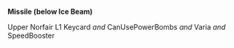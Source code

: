 ﻿**Missile (below Ice Beam)**

Upper Norfair L1 Keycard *and* CanUsePowerBombs *and* Varia *and* SpeedBooster
